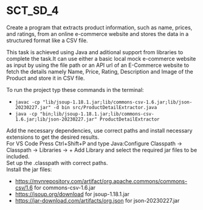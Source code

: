 # SCT_SD_4
Create a program that extracts product information, such as name, prices, and ratings, from an online e-commerce website and stores the data in a structured format like a CSV file.<br/>

This task is achieved using Java and aditional support from libraries to complete the task.It can use either a basic local mock e-commerce website as input by using the file path or an API url of an E-Commerce website to fetch the details namely Name, Price, Rating, Description and Image of the Product and store it in CSV file.<br/>

To run the project typ these commands in the terminal: <br/>
- ```javac -cp "lib/jsoup-1.18.1.jar;lib/commons-csv-1.6.jar;lib/json-20230227.jar" -d bin src/ProductDetailExtractor.java``` <br/>
- ```java -cp "bin;lib/jsoup-1.18.1.jar;lib/commons-csv-1.6.jar;lib/json-20230227.jar" ProductDetailExtractor``` <br/>

Add the necessary dependencies, use correct paths and install necessary extensions to get the desired results. <br/>
For VS Code Press Ctrl+Shift+P and type Java:Configure Classpath -> Classpath -> Libraries -> + Add Library and select the required jar files to be included. <br/>
Set up the .classpath with correct paths. <br/>
Install the jar files: <br/>
- https://mvnrepository.com/artifact/org.apache.commons/commons-csv/1.6 for commons-csv-1.6.jar <br/>
- https://jsoup.org/download for jsoup-1.18.1.jar <br/>
- https://jar-download.com/artifacts/org.json for json-20230227.jar <br/>